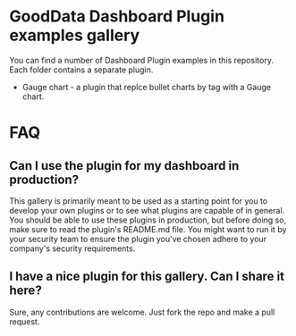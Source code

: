 # GoodData Dashboard Plugin examples gallery

You can find a number of Dashboard Plugin examples in this repository. Each folder contains a separate plugin.

* Gauge chart - a plugin that replce bullet charts by tag with a Gauge chart.

# FAQ

## Can I use the plugin for my dashboard in production?

This gallery is primarily meant to be used as a starting point for you to develop your own plugins or to see what
plugins are capable of in general. You should be able to use these plugins in production, but before doing so,
make sure to read the plugin's README.md file. You might want to run it by your security team to ensure the
plugin you've chosen adhere to your company's security requirements.

## I have a nice plugin for this gallery. Can I share it here?

Sure, any contributions are welcome. Just fork the repo and make a pull request.
